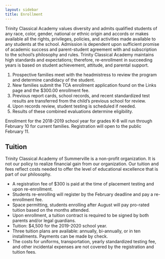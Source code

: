 ```yaml
---
layout: sidebar
title: Enrollment
---
```

Trinity Classical Academy values diversity and admits qualified students of any race, color, gender, national or ethnic origin and accords or makes available all the rights, privileges, policies, and activities made available to any students at the school. Admission is dependent upon sufficient promise of academic success and parent-student agreement with and subscription to the school’s philosophy and rules. Trinity Classical Academy maintains high standards and expectations; therefore, re-enrollment in succeeding years is based on student achievement, attitude, and parental support.

1. Prospective families meet with the headmistress to review the program and determine candidacy of the student.
2. New families submit the TCA enrollment application found on the Links page and the $300.00 enrollment fee.
3. Previous report cards, school records, and recent standardized test results are transferred from the child’s previous school for review.
4. Upon records review, student testing is scheduled if needed.
5. Results of these combined evaluations determine eligibility.

Enrollment for the 2018-2019 school year for grades K-8 will run through February 10 for current families. Registration will open to the public February 11.

## Tuition

Trinity Classical Academy of Summerville is a non-profit organization. It is not our policy to realize financial gain from our organization. Our tuition and fees reflect costs needed to offer the level of educational excellence that is part of our philosophy.

* A registration fee of $300 is paid at the time of placement testing and upon re-enrollment.
* Students re-enrolling will register by the February deadline and pay a re-enrollment fee.
* Space permitting, students enrolling after August will pay pro-rated tuition based on the months attended.
* Upon enrollment, a tuition contract is required to be signed by both parents and/or legal guardians.
* Tuition: $4,500 for the 2019-2020 school year.
* Three tuition plans are available: annually, bi-annually, or in ten installments. Payments can be made by check.
* The costs for uniforms, transportation, yearly standardized testing fee, and other incidental expenses are not covered by the registration and tuition fees.